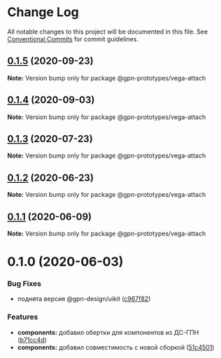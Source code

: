 # Change Log

All notable changes to this project will be documented in this file.
See [Conventional Commits](https://conventionalcommits.org) for commit guidelines.

## [0.1.5](https://github.com/gpn-prototypes/vega-ui/compare/@gpn-prototypes/vega-attach@0.1.4...@gpn-prototypes/vega-attach@0.1.5) (2020-09-23)

**Note:** Version bump only for package @gpn-prototypes/vega-attach





## [0.1.4](https://github.com/gpn-prototypes/vega-ui/compare/@gpn-prototypes/vega-attach@0.1.3...@gpn-prototypes/vega-attach@0.1.4) (2020-09-03)

**Note:** Version bump only for package @gpn-prototypes/vega-attach





## [0.1.3](https://github.com/gpn-prototypes/vega-ui/compare/@gpn-prototypes/vega-attach@0.1.2...@gpn-prototypes/vega-attach@0.1.3) (2020-07-23)

**Note:** Version bump only for package @gpn-prototypes/vega-attach





## [0.1.2](https://github.com/gpn-prototypes/vega-ui/compare/@gpn-prototypes/vega-attach@0.1.1...@gpn-prototypes/vega-attach@0.1.2) (2020-06-23)

**Note:** Version bump only for package @gpn-prototypes/vega-attach





## [0.1.1](https://github.com/gpn-prototypes/vega-ui/compare/@gpn-prototypes/vega-attach@0.1.0...@gpn-prototypes/vega-attach@0.1.1) (2020-06-09)

**Note:** Version bump only for package @gpn-prototypes/vega-attach





# 0.1.0 (2020-06-03)

### Bug Fixes

- поднята версия @gpn-design/uikit ([c967f82](https://github.com/gpn-prototypes/vega-ui/commit/c967f82311880766aa19dfa0e67717eb0ca0068f))

### Features

- **components:** добавил обертки для компонентов из ДС-ГПН ([b71cc4d](https://github.com/gpn-prototypes/vega-ui/commit/b71cc4da5e178fff946c8786cf15c44ec9f761ed))
- **components:** добавил совместимость с новой сборкой ([51c4501](https://github.com/gpn-prototypes/vega-ui/commit/51c450197935794d6d539116a40e450f2b54a261))

